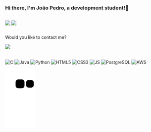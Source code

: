 ### Hi there, I'm João Pedro, a development student!👋

##

<div>
  <img align="center" height="165em" src="https://github-readme-stats.vercel.app/api?username=Joaopcamposs&&show_icons=true&include_all_commits=true&count_private=true&theme=tokyonight"/>
  
  <img align="center" height="165em" src="https://github-readme-stats.vercel.app/api/top-langs/?username=Joaopcamposs&layout=compact&langs_count=6&theme=tokyonight"/>
</div>


##

Would you like to contact me?

<a href="https://www.linkedin.com/in/joaopcampos" target="_blank"><img src="https://img.shields.io/badge/-LinkedIn-%230077B5?style=for-the-badge&logo=linkedin&logoColor=white" target="_blank"></a>

##

<div style="display: inline_block">
  <img align="center" alt="C" height="30" width="40" src="https://cdn.jsdelivr.net/gh/devicons/devicon/icons/c/c-original.svg">
  <img align="center" alt="Java" height="30" width="40" src="https://cdn.jsdelivr.net/gh/devicons/devicon/icons/java/java-original.svg">
  <img align="center" alt="Python" height="30" width="40" src="https://cdn.jsdelivr.net/gh/devicons/devicon/icons/python/python-original.svg">
  <img align="center" alt="HTML5" height="30" width="40" src="https://cdn.jsdelivr.net/gh/devicons/devicon/icons/html5/html5-original.svg">
  <img align="center" alt="CSS3" height="30" width="40" src="https://cdn.jsdelivr.net/gh/devicons/devicon/icons/css3/css3-original.svg">
  <img align="center" alt="JS" height="30" width="40" src="https://cdn.jsdelivr.net/gh/devicons/devicon/icons/javascript/javascript-original.svg">
  <img align="center" alt="PostgreSQL" height="30" width="40" src="https://cdn.jsdelivr.net/gh/devicons/devicon/icons/postgresql/postgresql-original.svg">
  <img align="center" alt="AWS" height="30" width="40" src="https://cdn.jsdelivr.net/gh/devicons/devicon/icons/amazonwebservices/amazonwebservices-original.svg">
</div>

![snake gif](https://github.com/Joaopcamposs/Joaopcamposs/blob/output/github-contribution-grid-snake.svg)

